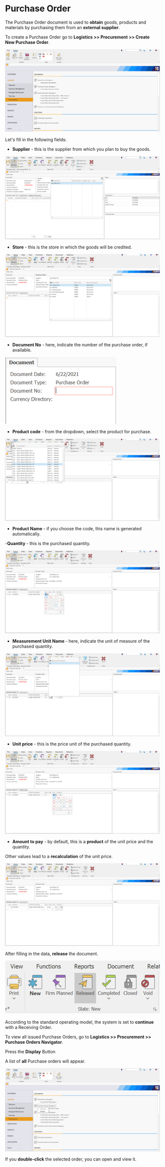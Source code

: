 # Purchase Order

The Purchase Order document is used to **obtain** goods, products and materials by purchasing them from an **external supplier**.

To create a Purchase Order go to <b>Logistics >> Procurement >> Create New Purchase Order</b>.

![Purchase Order](pictures/Createnewpurchaseorder.png)

Let's fill in the following fields:

- <b>Supplier</b> - this is the supplier from which you plan to buy the goods.
 
![Purchase Order](pictures/Supplier.png)

- <b>Store</b> - this is the store in which the goods will be credited.
 
![Purchase Order](pictures/Store.png)

- <b>Document No</b> - here, indicate the number of the purchase order, if available.
 
![Purchase Order](pictures/Documentnumber.png)

- <b>Product code</b> - from the dropdown, select the product for purchase.
 
![Purchase Order](pictures/Productcodeandproductname.png)

- <b>Product Name </b>- if you choose the code, this name is generated automatically.

-<b>Quantity </b> - this is the purchased quantity.
 
![Purchase Order](pictures/Quantity.png)

- <b> Measurement Unit Name </b> - here, indicate the unit of measure of the purchased quantity.
 
![Purchase Order](pictures/Measurementunitname.png)

- <b>Unit price</b> - this is the price unit of the purchased quantity. 
 
![Purchase Order](pictures/Unitprice.png)

- <b>Amount to pay</b> - by default, this is a **product** of the unit price and the quantity. 
	
Other values lead to a **recalculation** of the unit price.
 
![Purchase Order](pictures/Amounttopay.png)

After filling in the data, **release** the document.
 
![Purchase Order](pictures/Releasethedocument.png)

According to the standard operating model, the system is set to **continue** with a Receiving Order.

To view all issued Purchase Orders, go to <b>Logistics >> Procurement >> Purchase Orders Navigator</b>.

Press the **Display** Button

A list of **all** Purchase orders will appear.
 
![Purchase Order](pictures/Purchaseordernavigator.png)

If you **double-click** the selected order, you can open and view it.


